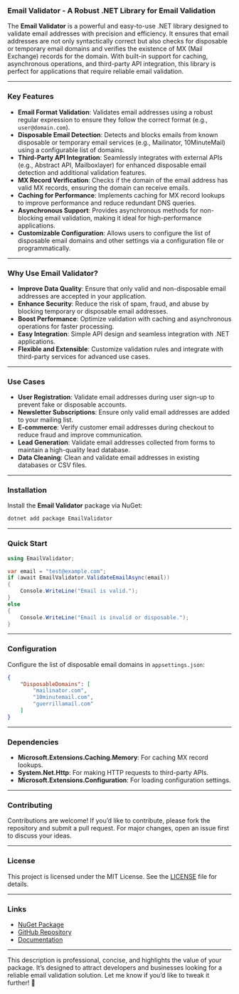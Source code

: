 ### **Email Validator - A Robust .NET Library for Email Validation**
The **Email Validator** is a powerful and easy-to-use .NET library designed to validate email addresses with precision and efficiency. It ensures that email addresses are not only syntactically correct but also checks for disposable or temporary email domains and verifies the existence of MX (Mail Exchange) records for the domain. With built-in support for caching, asynchronous operations, and third-party API integration, this library is perfect for applications that require reliable email validation.

---

### **Key Features**
- **Email Format Validation**: Validates email addresses using a robust regular expression to ensure they follow the correct format (e.g., `user@domain.com`).
- **Disposable Email Detection**: Detects and blocks emails from known disposable or temporary email services (e.g., Mailinator, 10MinuteMail) using a configurable list of domains.
- **Third-Party API Integration**: Seamlessly integrates with external APIs (e.g., Abstract API, Mailboxlayer) for enhanced disposable email detection and additional validation features.
- **MX Record Verification**: Checks if the domain of the email address has valid MX records, ensuring the domain can receive emails.
- **Caching for Performance**: Implements caching for MX record lookups to improve performance and reduce redundant DNS queries.
- **Asynchronous Support**: Provides asynchronous methods for non-blocking email validation, making it ideal for high-performance applications.
- **Customizable Configuration**: Allows users to configure the list of disposable email domains and other settings via a configuration file or programmatically.

---

### **Why Use Email Validator?**
- **Improve Data Quality**: Ensure that only valid and non-disposable email addresses are accepted in your application.
- **Enhance Security**: Reduce the risk of spam, fraud, and abuse by blocking temporary or disposable email addresses.
- **Boost Performance**: Optimize validation with caching and asynchronous operations for faster processing.
- **Easy Integration**: Simple API design and seamless integration with .NET applications.
- **Flexible and Extensible**: Customize validation rules and integrate with third-party services for advanced use cases.

---

### **Use Cases**
- **User Registration**: Validate email addresses during user sign-up to prevent fake or disposable accounts.
- **Newsletter Subscriptions**: Ensure only valid email addresses are added to your mailing list.
- **E-commerce**: Verify customer email addresses during checkout to reduce fraud and improve communication.
- **Lead Generation**: Validate email addresses collected from forms to maintain a high-quality lead database.
- **Data Cleaning**: Clean and validate email addresses in existing databases or CSV files.

---

### **Installation**
Install the **Email Validator** package via NuGet:
```bash
dotnet add package EmailValidator
```

---

### **Quick Start**
```csharp
using EmailValidator;

var email = "test@example.com";
if (await EmailValidator.ValidateEmailAsync(email))
{
    Console.WriteLine("Email is valid.");
}
else
{
    Console.WriteLine("Email is invalid or disposable.");
}
```

---

### **Configuration**
Configure the list of disposable email domains in `appsettings.json`:
```json
{
    "DisposableDomains": [
        "mailinator.com",
        "10minutemail.com",
        "guerrillamail.com"
    ]
}
```

---

### **Dependencies**
- **Microsoft.Extensions.Caching.Memory**: For caching MX record lookups.
- **System.Net.Http**: For making HTTP requests to third-party APIs.
- **Microsoft.Extensions.Configuration**: For loading configuration settings.

---

### **Contributing**
Contributions are welcome! If you’d like to contribute, please fork the repository and submit a pull request. For major changes, open an issue first to discuss your ideas.

---

### **License**
This project is licensed under the MIT License. See the [LICENSE](LICENSE) file for details.

---

### **Links**
- [NuGet Package](https://www.nuget.org/packages/EmailDomainValidator)
- [GitHub Repository](https://github.com/princejk/EmailDomainValidator)
- [Documentation](https://github.com/princejk/EmailDomainValidator/wiki)

---

This description is professional, concise, and highlights the value of your package. It’s designed to attract developers and businesses looking for a reliable email validation solution. Let me know if you’d like to tweak it further! 🚀
